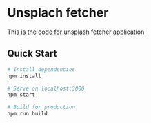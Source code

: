 # Unsplach fetcher

This is the code for unsplash fetcher application

## Quick Start

```bash
# Install dependencies
npm install

# Serve on localhost:3000
npm start

# Build for production
npm run build
```
